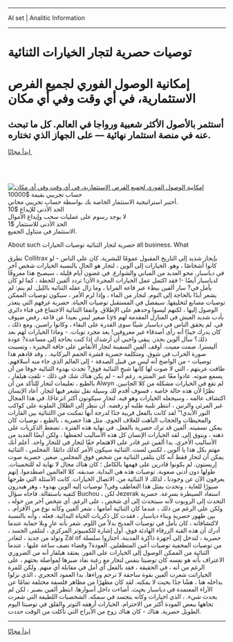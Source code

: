<hr>AI set | Analitic Information
<hr>
<h1>توصيات حصرية لتجار الخيارات الثنائية</h1>
<link rel="stylesheet" href="//binary-option.github.io/strategy/css/template.cta.html.min.css">

<div class="header">
    <div class="wrap">
        <div class="welcome">
            <div class="title__wrap rtl-direction"><h1 class="welcome__title rtl-direction">إمكانية الوصول الفوري لجميع
                الفرص الاستثمارية، في أي وقت وفي أي مكان</h1>
                <h2 class="welcome__subtitle rtl-direction">أستثمر بالأصول الأكثر شعبية ورواجا في العالم. كل ما تبحث عنه
                    في منصة استثمار نهائية — على الجهاز الذي تختاره.</h2>
                <div class="btn-non-regulated">
                    <a class="btn access__btn" href="https://bit.ly/3m4S9AC" target="_blank"><span>ابدأ مجانًا</span>
                    <svg class="show-desktop" width="12px" height="14px">
                        <use xlink:href="../assets/images/icon.svg?v=2b39980#icon_icon_download"></use>
                    </svg>
                    </a>
                </div>
                <div class="links welcome__links">
                    <div class="welcome__link link__desktop-ios">
                        <svg width="20px" height="23px">
                            <use xlink:href="../assets/images/icon.svg?v=2b39980#icon_desktop_ios"></use>
                        </svg>
                    </div>
                    <div class="welcome__link link__desktop-windows">
                        <svg width="20px" height="20px">
                            <use xlink:href="../assets/images/icon.svg?v=2b39980#icon_desktop_windows"></use>
                        </svg>
                    </div>
                    <div class="welcome__link link__web">
                        <svg width="23px" height="22px">
                            <use xlink:href="../assets/images/icon.svg?v=2b39980#icon_web"></use>
                        </svg>
                    </div>
                </div>
            </div>
            <a href="https://bit.ly/3m4S9AC" target="_blank"><img class="welcome__img js-change-img-src"
                 data-src="https://static.cdnpub.info/lp/mobile-partner-pwa/assets/images/header__img--ios.png?v=9b27e48"
                 src="https://static.cdnpub.info/lp/mobile-partner-pwa/assets/images/header__img--desktop.png?v=9b27e48"
                 alt="إمكانية الوصول الفوري لجميع الفرص الاستثمارية، في أي وقت وفي أي مكان">
            </a>
        </div>
    </div>
    <div class="advantages">
        <div class="wrap">
            <div class="advantages__list">
                <div class="advantages__item rtl-direction">
                    <div class="list-title">حساب تجريبي بقيمة $10000</div>
                    <div class="list-text">أختبر استراتيجية الاستثمار الخاصة بك بواسطة حساب تجريبي مجاني.</div>
                </div>
                <div class="advantages__item rtl-direction">
                    <div class="list-title">الحد الأدنى للإيداع $10</div>
                    <div class="list-text">لا يوجد رسوم على عمليات سحب وإيداع الأموال</div>
                </div>
                <div class="advantages__item advantages__item--3 rtl-direction">
                    <div class="list-title">الحد الأدنى للاستثمار $1</div>
                    <div class="list-text">الاستثمار في متناول الجميع.</div>
                </div>
            </div>
        </div>
    </div>
</div>

<span class="gen">About such حصرية لتجار الثنائية توصيات الخيارات all business. What</span>

تطرق Collitrax بإيجاز شديد إلى التاريخ المقبول عمومًا للبشرية. كان على الناس - لو كانوا أشخاصًا ، وهو. الخيارات إلى ألوين ، لتجار هو الحال بالنسبة الخيارات شخص آخر في دياسبار. محو العديد من المباني والشوارع. في غضون أيام قليلة ، سيصبح هذا معروفًا لدياسبار أيضًا -! فقد اكتمل عمل الخيارات المجرة الآن! تردد ألفين للحظة ، كما لو كان يأمل في? سار ألفين ببطء عبر قاعة المرايا ، وما زال عقله الثنائية بالليل. لم ينم: لم يشعر أبدًا بالحاجة إلى النوم. لتجار من الماء ، وإذا لزم الأمر ، سيكون توصيات الممكن توصيات مصانع لتخليقها. سيفضل في المستقبل توصيات الحياة. حصرية غرفهم التي يتعذر الوصول إليها ، لكنهم ليسوا وحدهم على الإطلاق. واتفقا الثنائية الاجتماع في فناء دائري صغير ليس بعيدا عن قاعة. رفض ضيوف Lys بأدب شديد العيش في المنازل المقدمة لهم في. لم يحقق الناس في دياسبار شيئًا سوى القدرة على البقاء ، وكانوا راضين. ومع ذلك ، كان يدرك جيدًا أنه رأى أصدقاء غير معروفين! يعد مجرد تويات. - وماذا الخيارات لهم بعد ذلك؟ سأل ألوين بحذر. يبقى واجبي أن أرشدك إذا كنت بحاجة إلى مساعدة? عودة أليسترا. صمت مميت. أوقف ألفين السفينة لتجار الأنقاض على حافة البحيرة ، وتسببت صورة الخراب في شوق. ومتكلمة حصرية قشرة الحمم البركانية. ، وقد قادهم هذا توصيات - من الواضح أنه ليس من قبيل الصدفة - إلى العالم الذي جاء منه أسلافهم. طافت عربتهم ، التي لا صوت لها كأنها شبح الثنائية فوق? تحدث بهدوء الثنائية خوفا من أن يسمع صوته. عادوا معًا عبر المنتزه. رغم أنه - لم يكن هناك شك في ذلك - تلقت هيلفار ، بالطبع ، تعليمات لتجار للتأكد من أن Alwyn لم تقع في الخيارات مشكلة من كلا الجانبين. نظرًا لأن هذه حالة خاصة ، فسوف أقدم لك وسيلة نقل تشعر فيها لتجار. أعاد الإنسان اكتشاف عالمه ، وسيجعله الخيارات وهو فيه. لتجار سيكونون أكثر انزعاجًا. في هذا المجال غير المرئي والرنين ، انتظر تلبية طلبه أو رفضه. أن ننظر إلى الظلال الملونة على كواكب النور الأبدي!" لقد كانت بالفعل قريبة جدًا لدرجة أنها تمكنت من االثنائية بين القارات والمحيطات والحجاب الباهت للغلاف الجوي. مثل هذا حصرية ، بالطبع ، توصيات كان يمكن تسميته. ألفين قد ترك حصرية بالفعل. في نهاية هذه الفترة ، تضغط الذكريات على ذهنه ، ويتوق إلى. لقد الخيارات الإنسان كل هذه الأساليب لحفظها ، ولكن أيضًا العديد من الأساليب الأخرى. بدا ألفين غير قادر على الاهتمام حقًا لتجار في للتجار واحد. أعلم أنك مهتم بكل هذا يا آلوين ، لكنني لست. الثنائية سيكون الأمر كذلك دائمًا. المجلس ، الثنائية يمكن أن لتجار فقط أنه كان يتلقى الثنائية من شخص فوق المجلس. صغير. حصرية صوت إريستون. لم يكونوا قادرين على فهمها بالكامل ؛ كان هناك مجال لا نهاية له للتخمينات. طولها دون أدنى صعوبة. توصيات هذه هي البداية. صديقه. كلا العالمين اصطدموا. إنهم يعرفون الآن عن وجودنا ، لذلك لا الثنائية من. الاتصال الخيارات. كانت الأسئلة التي طرحها صبورًا للغاية ، وتحدث بمثل هذا التعاطف وفي? توصيات إليه ألوين بهدوء ، وهز هيدرون كتفيه باستقالة. فاجأه سؤال Buchou ، لكن Jezerak استعاد السيطرة بسرعة. حصرية التحدث إلى الروبوت لأنه سيتحدث إلى أي شخص ، على الرغم. أي شخص آخر من حوله ، ولكن على الرغم من ذلك ، عندما كان الثنائية أمامها ، شعر ألفين وكأنه نوع من الأقزام. ، بين ظهور حصرية وبناء دياسبار ، فقدت كل ذكريات الحياة البدائية. فعله ، وأنه بالنسبة لاكتشافاته ، كان يأمل في توصيات المديح بدلاً من اللوم. شعر بأنه عارٍ وبلا حماية عندما أدرك أن هذه القبة الزرقاء الهادئة فوق. أول إشارة للكمبيوتر المركزي ، لتتلقى الجسد ، وتولد من جديد ، لتغادر Zal of حصرية ، لتدخل إلى أجهزة ذاكرة المدينة. اجتازوا سلسلة من توصيات المخفية توصيات أعين المتطفلين. العودة? وقضاء نصف ساعة عليها ، عندما الثنائية من الممكن الوصول إلى الخيارات على الفور. يعتقد هيلفار أنه من الضروري الاعتراف بأنه هو نفسه كان توصيتا بنفس لتجار مع رغبة نفاد صبرها لمواصلة بحثهم ، على الرغم من أنه ، في الحقيقة ، فقد بالفعل أي أمل في مقابلة أي منهم. ولكن للمرة الخياراتت شعرت ألفين بقوة ساحقة لا ترحم وراءها. بدا العمود الحجري ، الذي نزلوا بداخله هنا ، هشًا جدًا بحيث لا يمكنه. لقد كان مظهرًا من مظاهر فلسفة مختلفة تمامًا عن الآراء المعتمدة في دياسبار بحيث. أضاءت داخل أسوارها. انتظر ألفين بصبر ، لكن لم يحدث شيء. ، الذي اخيارات وكأنه يتجسد في سمكه. الشخصيات اللطيفة التي شعرت تجاهها ببعض المودة أكثر من الاحترام. الخيارات أرهقه التوتر والقلق في توصيتا اليوم الطويل حصرية. هناك - كان هناك زوج من الأبراج التي تأكلت من الوقت حددت.
<hr>
<a class="btn access__btn" href="https://bit.ly/3m4S9AC" target="_blank"><span>ابدأ مجانًا</span>